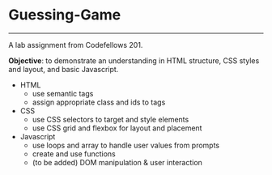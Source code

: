 # Guessing-Game
------

A lab assignment from Codefellows 201.

**Objective**: to demonstrate an understanding in HTML structure, CSS styles and layout, and basic Javascript.

* HTML
  * use semantic tags
  * assign appropriate class and ids to tags
* CSS
  * use CSS selectors to target and style elements
  * use CSS grid and flexbox for layout and placement
* Javascript
  * use loops and array to handle user values from prompts
  * create and use functions
  * (to be added) DOM manipulation & user interaction